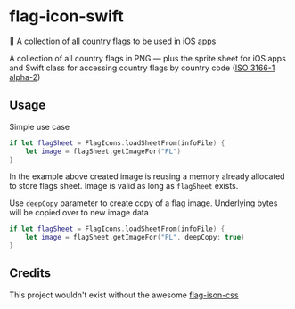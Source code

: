# flag-icon-swift
🎏 A collection of all country flags to be used in iOS apps

A collection of all country flags in PNG — plus the sprite sheet for iOS apps and Swift class for accessing country flags by country code ([ISO 3166-1 alpha-2](https://en.wikipedia.org/wiki/ISO_3166-1_alpha-2))

## Usage

Simple use case

```swift
if let flagSheet = FlagIcons.loadSheetFrom(infoFile) {
	let image = flagSheet.getImageFor("PL")
}
```
In the example above created image is reusing a memory already allocated to store flags sheet. Image is valid as long as ```flagSheet``` exists. 

Use ```deepCopy``` parameter to create copy of a flag image. Underlying bytes will be copied over to new image data
```swift
if let flagSheet = FlagIcons.loadSheetFrom(infoFile) {
	let image = flagSheet.getImageFor("PL", deepCopy: true)
}
```

## Credits

This project wouldn't exist without the awesome [flag-ison-css](https://github.com/lipis/flag-icon-css)